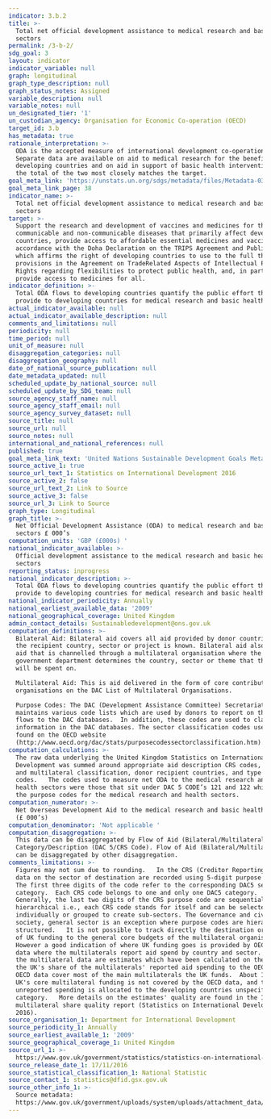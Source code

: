 ```yaml
---
indicator: 3.b.2
title: >-
  Total net official development assistance to medical research and basic health
  sectors
permalink: /3-b-2/
sdg_goal: 3
layout: indicator
indicator_variable: null
graph: longitudinal
graph_type_description: null
graph_status_notes: Assigned
variable_description: null
variable_notes: null
un_designated_tier: '1'
un_custodian_agency: Organisation for Economic Co-operation (OECD)
target_id: 3.b
has_metadata: true
rationale_interpretation: >-
  ODA is the accepted measure of international development co-operation.
  Separate data are available on aid to medical research for the benefit of
  developing countries and on aid in support of basic health interventions, but
  the total of the two most closely matches the target.
goal_meta_link: 'https://unstats.un.org/sdgs/metadata/files/Metadata-03-0B-02.pdf'
goal_meta_link_page: 38
indicator_name: >-
  Total net official development assistance to medical research and basic health
  sectors
target: >-
  Support the research and development of vaccines and medicines for the
  communicable and non-communicable diseases that primarily affect developing
  countries, provide access to affordable essential medicines and vaccines, in
  accordance with the Doha Declaration on the TRIPS Agreement and Public Health,
  which affirms the right of developing countries to use to the full the
  provisions in the Agreement on TradeRelated Aspects of Intellectual Property
  Rights regarding flexibilities to protect public health, and, in particular,
  provide access to medicines for all.
indicator_definition: >-
  Total ODA flows to developing countries quantify the public effort that donors
  provide to developing countries for medical research and basic health.
actual_indicator_available: null
actual_indicator_available_description: null
comments_and_limitations: null
periodicity: null
time_period: null
unit_of_measure: null
disaggregation_categories: null
disaggregation_geography: null
date_of_national_source_publication: null
date_metadata_updated: null
scheduled_update_by_national_source: null
scheduled_update_by_SDG_team: null
source_agency_staff_name: null
source_agency_staff_email: null
source_agency_survey_dataset: null
source_title: null
source_url: null
source_notes: null
international_and_national_references: null
published: true
goal_meta_link_text: 'United Nations Sustainable Development Goals Metadata: 3.b.2'
source_active_1: true
source_url_text_1: Statistics on International Development 2016
source_active_2: false
source_url_text_2: Link to Source
source_active_3: false
source_url_3: Link to Source
graph_type: Longitudinal
graph_title: >-
  Net Official Development Assistance (ODA) to medical research and basic health
  sectors £ 000’s
computation_units: 'GBP (£000s) '
national_indicator_available: >-
  Official development assistance to the medical research and basic health
  sectors
reporting_status: inprogress
national_indicator_description: >-
  Total ODA flows to developing countries quantify the public effort that donors
  provide to developing countries for medical research and basic health.
national_indicator_periodicity: Annually
national_earliest_available_data: '2009'
national_geographical_coverage: United Kingdom
admin_contact_details: Sustainabledevelopment@ons.gov.uk
computation_definitions: >-
  Bilateral Aid: Bilateral aid covers all aid provided by donor countries when
  the recipient country, sector or project is known. Bilateral aid also includes
  aid that is channelled through a multilateral organisation where the
  government department determines the country, sector or theme that the funds
  will be spent on.

  Multilateral Aid: This is aid delivered in the form of core contributions to
  organisations on the DAC List of Multilateral Organisations.

  Purpose Codes: The DAC (Development Assistance Committee) Secretariat
  maintains various code lists which are used by donors to report on their aid
  flows to the DAC databases.  In addition, these codes are used to classify
  information in the DAC databases. The sector classification codes used can be
  found on the OECD website
  (http://www.oecd.org/dac/stats/purposecodessectorclassification.htm).
computation_calculations: >-
  The raw data underlying the United Kingdom Statistics on International
  Development was summed around appropriate aid description CRS codes, bilateral
  and multilateral classification, donor recipient countries, and type of aid
  codes.   The codes used to measure net ODA to the medical research and basic
  health sectors were those that sit under DAC 5 CODE’s 121 and 122 which are
  the purpose codes for the medical research and health sectors.
computation_numerator: >-
  Net Overseas Development Aid to the medical research and basic health sectors
  (£ 000’s)
computation_denominator: 'Not applicable '
computation_disaggregation: >-
  This data can be disaggregated by Flow of Aid (Bilateral/Multilateral) and Aid
  Category/Description (DAC 5/CRS Code). Flow of Aid (Bilateral/Multilateral)
  can be disaggregated by other disaggregation.
comments_limitations: >-
  Figures may not sum due to rounding.   In the CRS (Creditor Reporting System),
  data on the sector of destination are recorded using 5-digit purpose codes. 
  The first three digits of the code refer to the corresponding DAC5 sector or
  category.  Each CRS code belongs to one and only one DAC5 category. 
  Generally, the last two digits of the CRS purpose code are sequential and not
  hierarchical i.e., each CRS code stands for itself and can be selected
  individually or grouped to create sub-sectors. The Governance and civil
  society, general sector is an exception where purpose codes are hierarchically
  structured.   It is not possible to track directly the destination or purpose
  of UK funding to the general core budgets of the multilateral organisations.
  However a good indication of where UK funding goes is provided by OECD DAC
  data where the multilaterals report aid spend by country and sector. Therefore
  the multilateral data are estimates which have been calculated on the basis of
  the UK's share of the multilaterals' reported aid spending to the OECD.  The
  OECD data cover most of the main multilaterals the UK funds.  About 15% of the
  UK's core multilateral funding is not covered by the OECD data, and this
  unreported spending is allocated to the developing countries unspecified
  category.   More details on the estimates' quality are found in the Imputed
  multilateral share quality report (Statistics on International Development
  2016).
source_organisation_1: Department for International Development
source_periodicity_1: Annually
source_earliest_available_1: '2009'
source_geographical_coverage_1: United Kingdom
source_url_1: >-
  https://www.gov.uk/government/statistics/statistics-on-international-development-2016
source_release_date_1: 17/11/2016
source_statistical_classification_1: National Statistic
source_contact_1: statistics@dfid.gsx.gov.uk
source_other_info_1: >-
  Source metadata:
  https://www.gov.uk/government/uploads/system/uploads/attachment_data/file/570157/annexes.pdf
---
```

